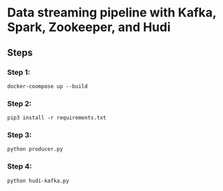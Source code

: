 # Data streaming pipeline with Kafka, Spark, Zookeeper, and Hudi

## Steps 

### Step 1: 
```
docker-coompose up --build
```

### Step 2: 

```
pip3 install -r requirements.txt
```


### Step 3: 

```
python producer.py
```

### Step 4: 

```
python hudi-kafka.py
```
